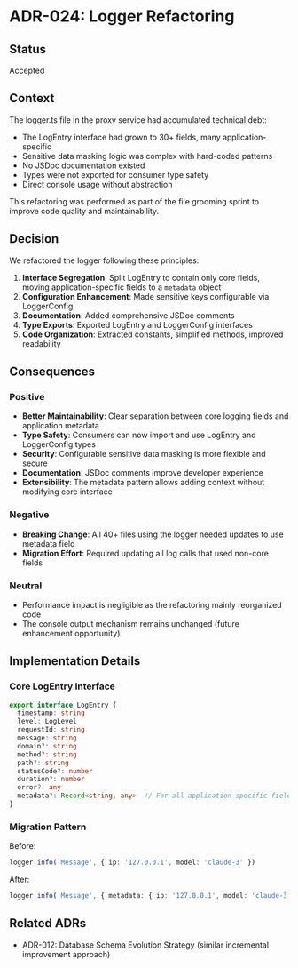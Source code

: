# ADR-024: Logger Refactoring

## Status
Accepted

## Context
The logger.ts file in the proxy service had accumulated technical debt:
- The LogEntry interface had grown to 30+ fields, many application-specific
- Sensitive data masking logic was complex with hard-coded patterns
- No JSDoc documentation existed
- Types were not exported for consumer type safety
- Direct console usage without abstraction

This refactoring was performed as part of the file grooming sprint to improve code quality and maintainability.

## Decision
We refactored the logger following these principles:

1. **Interface Segregation**: Split LogEntry to contain only core fields, moving application-specific fields to a `metadata` object
2. **Configuration Enhancement**: Made sensitive keys configurable via LoggerConfig
3. **Documentation**: Added comprehensive JSDoc comments
4. **Type Exports**: Exported LogEntry and LoggerConfig interfaces
5. **Code Organization**: Extracted constants, simplified methods, improved readability

## Consequences

### Positive
- **Better Maintainability**: Clear separation between core logging fields and application metadata
- **Type Safety**: Consumers can now import and use LogEntry and LoggerConfig types
- **Security**: Configurable sensitive data masking is more flexible and secure
- **Documentation**: JSDoc comments improve developer experience
- **Extensibility**: The metadata pattern allows adding context without modifying core interface

### Negative
- **Breaking Change**: All 40+ files using the logger needed updates to use metadata field
- **Migration Effort**: Required updating all log calls that used non-core fields

### Neutral
- Performance impact is negligible as the refactoring mainly reorganized code
- The console output mechanism remains unchanged (future enhancement opportunity)

## Implementation Details

### Core LogEntry Interface
```typescript
export interface LogEntry {
  timestamp: string
  level: LogLevel
  requestId: string
  message: string
  domain?: string
  method?: string
  path?: string
  statusCode?: number
  duration?: number
  error?: any
  metadata?: Record<string, any>  // For all application-specific fields
}
```

### Migration Pattern
Before:
```typescript
logger.info('Message', { ip: '127.0.0.1', model: 'claude-3' })
```

After:
```typescript
logger.info('Message', { metadata: { ip: '127.0.0.1', model: 'claude-3' } })
```

## Related ADRs
- ADR-012: Database Schema Evolution Strategy (similar incremental improvement approach)